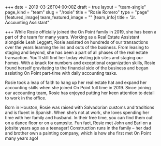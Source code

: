 +++
date = 2019-03-26T04:00:00Z
draft = true
layout = "team-single"
page_kind = "team"
slug = "/rosie"
title = "Rosie Romero"
type = "page"
[featured_image]
team_featured_image = ""
[team_info]
title = "Jr. Accounting Assistant"

+++
While Rosie officially joined the On Point family in 2019, she has been a part of the team for many years. Working as a Real Estate Assistant alongside Leah Leggett, Rosie assisted on hundreds of our transactions over the years learning the ins and outs of the business. From leasing to staging and beyond, she has been a part of all phases of the real estate transaction. You’ll still find her today visiting job sites and staging our homes. With a knack for numbers and exceptional organization skills, Rosie found herself gravitating to the financial side of the business and began assisting On Point part-time with daily accounting tasks.

Rosie took a leap of faith to hang up her real estate hat and expand her accounting skills when she joined On Point full time in 2019. Since joining our accounting team, Rosie has enjoyed putting her keen attention to detail to work in the office.

Born in Houston, Rosie was raised with Salvadorian customs and traditions and is fluent in Spanish. When she’s not at work, she loves spending her time with her family and husband. In their free time, you can find them out on a dance floor or on a campsite. Fun fact, Rosie met John and Earl on a jobsite years ago as a teenager! Construction runs in the family – her dad and brother own a painting company, which is how she first met On Point many years ago!